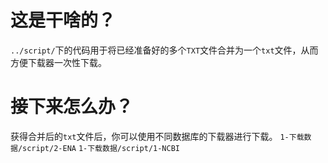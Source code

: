 # 这是干啥的？
`../script/`下的代码用于将已经准备好的多个`TXT`文件合并为一个`txt`文件，从而方便下载器一次性下载。

# 接下来怎么办？
获得合并后的`txt`文件后，你可以使用不同数据库的下载器进行下载。
`1-下载数据/script/2-ENA`
`1-下载数据/script/1-NCBI`